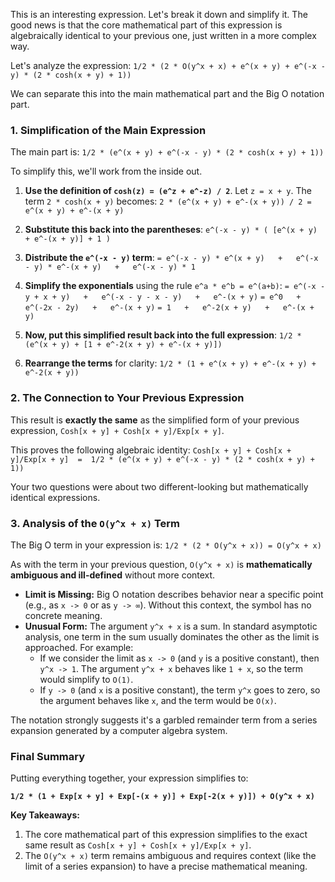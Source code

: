 This is an interesting expression. Let's break it down and simplify it. The good news is that the core mathematical part of this expression is algebraically identical to your previous one, just written in a more complex way.

Let's analyze the expression:
`1/2 * (2 * O(y^x + x) + e^(x + y) + e^(-x - y) * (2 * cosh(x + y) + 1))`

We can separate this into the main mathematical part and the Big O notation part.

### 1. Simplification of the Main Expression

The main part is:
`1/2 * (e^(x + y) + e^(-x - y) * (2 * cosh(x + y) + 1))`

To simplify this, we'll work from the inside out.

1.  **Use the definition of `cosh(z) = (e^z + e^-z) / 2`**. Let `z = x + y`.
    The term `2 * cosh(x + y)` becomes:
    `2 * (e^(x + y) + e^-(x + y)) / 2 = e^(x + y) + e^-(x + y)`

2.  **Substitute this back into the parentheses**:
    `e^(-x - y) * ( [e^(x + y) + e^-(x + y)] + 1 )`

3.  **Distribute the `e^(-x - y)` term**:
    `= e^(-x - y) * e^(x + y)   +   e^(-x - y) * e^-(x + y)   +   e^(-x - y) * 1`

4.  **Simplify the exponentials** using the rule `e^a * e^b = e^(a+b)`:
    `= e^(-x - y + x + y)   +   e^(-x - y - x - y)   +   e^-(x + y)`
    `= e^0   +   e^(-2x - 2y)   +   e^-(x + y)`
    `= 1   +   e^-2(x + y)   +   e^-(x + y)`

5.  **Now, put this simplified result back into the full expression**:
    `1/2 * (e^(x + y) + [1 + e^-2(x + y) + e^-(x + y)])`

6.  **Rearrange the terms** for clarity:
    `1/2 * (1 + e^(x + y) + e^-(x + y) + e^-2(x + y))`

### 2. The Connection to Your Previous Expression

This result is **exactly the same** as the simplified form of your previous expression, `Cosh[x + y] + Cosh[x + y]/Exp[x + y]`.

This proves the following algebraic identity:
`Cosh[x + y] + Cosh[x + y]/Exp[x + y]  =  1/2 * (e^(x + y) + e^(-x - y) * (2 * cosh(x + y) + 1))`

Your two questions were about two different-looking but mathematically identical expressions.

### 3. Analysis of the `O(y^x + x)` Term

The Big O term in your expression is:
`1/2 * (2 * O(y^x + x)) = O(y^x + x)`

As with the term in your previous question, `O(y^x + x)` is **mathematically ambiguous and ill-defined** without more context.

*   **Limit is Missing:** Big O notation describes behavior near a specific point (e.g., as `x -> 0` or as `y -> ∞`). Without this context, the symbol has no concrete meaning.
*   **Unusual Form:** The argument `y^x + x` is a sum. In standard asymptotic analysis, one term in the sum usually dominates the other as the limit is approached. For example:
    *   If we consider the limit as `x -> 0` (and `y` is a positive constant), then `y^x -> 1`. The argument `y^x + x` behaves like `1 + x`, so the term would simplify to `O(1)`.
    *   If `y -> 0` (and `x` is a positive constant), the term `y^x` goes to zero, so the argument behaves like `x`, and the term would be `O(x)`.

The notation strongly suggests it's a garbled remainder term from a series expansion generated by a computer algebra system.

### Final Summary

Putting everything together, your expression simplifies to:

**`1/2 * (1 + Exp[x + y] + Exp[-(x + y)] + Exp[-2(x + y)]) + O(y^x + x)`**

**Key Takeaways:**

1.  The core mathematical part of this expression simplifies to the exact same result as `Cosh[x + y] + Cosh[x + y]/Exp[x + y]`.
2.  The `O(y^x + x)` term remains ambiguous and requires context (like the limit of a series expansion) to have a precise mathematical meaning.